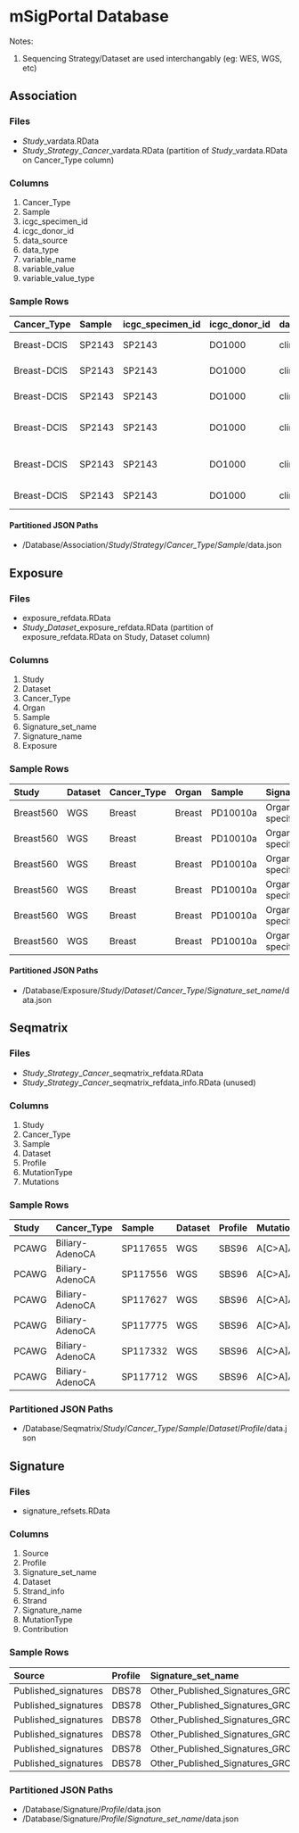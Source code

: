 # mSigPortal Database

Notes:
1. Sequencing Strategy/Dataset are used interchangably (eg: WES, WGS, etc)

## Association

### Files
- *Study*\_vardata.RData
- *Study*\_*Strategy*\_*Cancer*\_vardata.RData (partition of *Study*\_vardata.RData on Cancer_Type column)

### Columns
1. Cancer\_Type
2. Sample
3. icgc\_specimen\_id
4. icgc\_donor\_id
5. data\_source
6. data\_type
7. variable\_name
8. variable\_value
9. variable\_value\_type

### Sample Rows
|Cancer_Type |Sample |icgc_specimen_id |icgc_donor_id |data_source   |data_type          |variable_name            |variable_value                |variable_value_type |
|:-----------|:------|:----------------|:-------------|:-------------|:------------------|:------------------------|:-----------------------------|:-------------------|
|Breast-DCIS |SP2143 |SP2143           |DO1000        |clinical data |clinical variables |histology_tier1          |ECTODERM                      |character           |
|Breast-DCIS |SP2143 |SP2143           |DO1000        |clinical data |clinical variables |histology_tier2          |Breast                        |character           |
|Breast-DCIS |SP2143 |SP2143           |DO1000        |clinical data |clinical variables |histology_tier3          |In situ adenocarcinoma        |character           |
|Breast-DCIS |SP2143 |SP2143           |DO1000        |clinical data |clinical variables |histology_tier4          |Duct micropapillary carcinoma |character           |
|Breast-DCIS |SP2143 |SP2143           |DO1000        |clinical data |clinical variables |tumour_histological_type |Duct micropapillary carcinoma |character           |
|Breast-DCIS |SP2143 |SP2143           |DO1000        |clinical data |clinical variables |tumour_grade             |G2                            |character           |

#### Partitioned JSON Paths
- /Database/Association/*Study*/*Strategy*/*Cancer\_Type*/*Sample*/data.json


## Exposure

### Files
- exposure_refdata.RData
- *Study*\_*Dataset*\_exposure_refdata.RData (partition of exposure_refdata.RData on Study, Dataset column)

### Columns
1. Study
2. Dataset
3. Cancer_Type
4. Organ
5. Sample
6. Signature_set_name
7. Signature_name
8. Exposure

### Sample Rows
|Study     |Dataset |Cancer_Type |Organ  |Sample   |Signature_set_name                            |Signature_name         | Exposure|
|:---------|:-------|:-----------|:------|:--------|:---------------------------------------------|:----------------------|--------:|
|Breast560 |WGS     |Breast      |Breast |PD10010a |Organ-specific_Cancer_Signatures_GRCh37_SBS96 |Breast_A (Breast_MMR1) |   0.0000|
|Breast560 |WGS     |Breast      |Breast |PD10010a |Organ-specific_Cancer_Signatures_GRCh37_SBS96 |Breast_B (Breast_2)    |   0.0000|
|Breast560 |WGS     |Breast      |Breast |PD10010a |Organ-specific_Cancer_Signatures_GRCh37_SBS96 |Breast_C (Breast_13)   |   0.0000|
|Breast560 |WGS     |Breast      |Breast |PD10010a |Organ-specific_Cancer_Signatures_GRCh37_SBS96 |Breast_D (Breast_MMR2) |   0.0000|
|Breast560 |WGS     |Breast      |Breast |PD10010a |Organ-specific_Cancer_Signatures_GRCh37_SBS96 |Breast_E (Breast_8)    |   0.0000|
|Breast560 |WGS     |Breast      |Breast |PD10010a |Organ-specific_Cancer_Signatures_GRCh37_SBS96 |Breast_F (Breast_18)   | 299.5687|

#### Partitioned JSON Paths
- /Database/Exposure/*Study*/*Dataset*/*Cancer\_Type*/*Signature_set_name*/data.json


## Seqmatrix

### Files
- *Study*\_*Strategy*\_*Cancer*\_seqmatrix_refdata.RData 
- *Study*\_*Strategy*\_*Cancer*\_seqmatrix_refdata_info.RData (unused)

### Columns
1. Study
2. Cancer_Type
3. Sample
4. Dataset
5. Profile
6. MutationType
7. Mutations

### Sample Rows
|Study |Cancer_Type     |Sample   |Dataset |Profile |MutationType | Mutations|
|:-----|:---------------|:--------|:-------|:-------|:------------|---------:|
|PCAWG |Biliary-AdenoCA |SP117655 |WGS     |SBS96   |A[C>A]A      |       269|
|PCAWG |Biliary-AdenoCA |SP117556 |WGS     |SBS96   |A[C>A]A      |       114|
|PCAWG |Biliary-AdenoCA |SP117627 |WGS     |SBS96   |A[C>A]A      |       105|
|PCAWG |Biliary-AdenoCA |SP117775 |WGS     |SBS96   |A[C>A]A      |       217|
|PCAWG |Biliary-AdenoCA |SP117332 |WGS     |SBS96   |A[C>A]A      |        52|
|PCAWG |Biliary-AdenoCA |SP117712 |WGS     |SBS96   |A[C>A]A      |       192|


### Partitioned JSON Paths
- /Database/Seqmatrix/*Study*/*Cancer\_Type*/*Sample*/*Dataset*/*Profile*/data.json


## Signature

### Files
- signature_refsets.RData

### Columns
1. Source
2. Profile
3. Signature_set_name
4. Dataset
5. Strand_info
6. Strand
7. Signature_name
8. MutationType
9. Contribution

### Sample Rows
|Source               |Profile |Signature_set_name                      |Dataset |Strand_info |Strand |Signature_name |MutationType | Contribution|
|:--------------------|:-------|:---------------------------------------|:-------|:-----------|:------|:--------------|:------------|------------:|
|Published_signatures |DBS78   |Other_Published_Signatures_GRCh37_DBS78 |WGS     |N           |NA     |DBS_BPA_WGS    |AC>CA        |    0.0192762|
|Published_signatures |DBS78   |Other_Published_Signatures_GRCh37_DBS78 |WGS     |N           |NA     |DBS_BPA_WGS    |AC>CG        |    0.0050342|
|Published_signatures |DBS78   |Other_Published_Signatures_GRCh37_DBS78 |WGS     |N           |NA     |DBS_BPA_WGS    |AC>CT        |    0.0155328|
|Published_signatures |DBS78   |Other_Published_Signatures_GRCh37_DBS78 |WGS     |N           |NA     |DBS_BPA_WGS    |AC>GA        |    0.0049635|
|Published_signatures |DBS78   |Other_Published_Signatures_GRCh37_DBS78 |WGS     |N           |NA     |DBS_BPA_WGS    |AC>GG        |    0.0083474|
|Published_signatures |DBS78   |Other_Published_Signatures_GRCh37_DBS78 |WGS     |N           |NA     |DBS_BPA_WGS    |AC>GT        |    0.0275530|

### Partitioned JSON Paths
- /Database/Signature/*Profile*/data.json
- /Database/Signature/*Profile*/*Signature_set_name*/data.json

